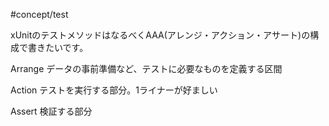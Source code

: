 #concept/test 

xUnitのテストメソッドはなるべくAAA(アレンジ・アクション・アサート)の構成で書きたいです。  

Arrange
データの事前準備など、テストに必要なものを定義する区間

Action
テストを実行する部分。1ライナーが好ましい

Assert
検証する部分

